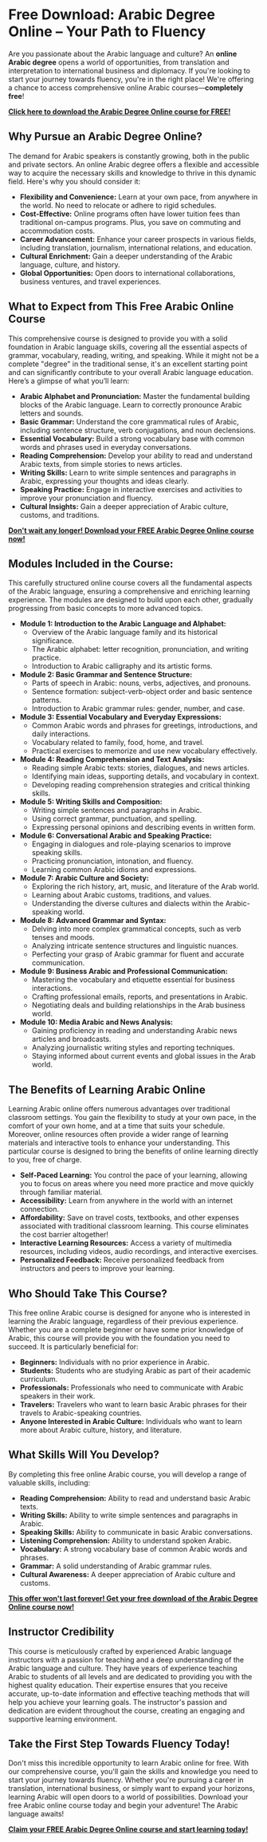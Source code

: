 # Free Download: Arabic Degree Online – Your Path to Fluency

Are you passionate about the Arabic language and culture? An **online Arabic degree** opens a world of opportunities, from translation and interpretation to international business and diplomacy. If you're looking to start your journey towards fluency, you're in the right place! We're offering a chance to access comprehensive online Arabic courses—**completely free**!

[**Click here to download the Arabic Degree Online course for FREE!**](https://udemywork.com/arabic-degree-online)

## Why Pursue an Arabic Degree Online?

The demand for Arabic speakers is constantly growing, both in the public and private sectors. An online Arabic degree offers a flexible and accessible way to acquire the necessary skills and knowledge to thrive in this dynamic field. Here's why you should consider it:

*   **Flexibility and Convenience:** Learn at your own pace, from anywhere in the world. No need to relocate or adhere to rigid schedules.
*   **Cost-Effective:** Online programs often have lower tuition fees than traditional on-campus programs. Plus, you save on commuting and accommodation costs.
*   **Career Advancement:** Enhance your career prospects in various fields, including translation, journalism, international relations, and education.
*   **Cultural Enrichment:** Gain a deeper understanding of the Arabic language, culture, and history.
*   **Global Opportunities:** Open doors to international collaborations, business ventures, and travel experiences.

## What to Expect from This Free Arabic Online Course

This comprehensive course is designed to provide you with a solid foundation in Arabic language skills, covering all the essential aspects of grammar, vocabulary, reading, writing, and speaking. While it might not be a complete "degree" in the traditional sense, it's an excellent starting point and can significantly contribute to your overall Arabic language education. Here’s a glimpse of what you’ll learn:

*   **Arabic Alphabet and Pronunciation:** Master the fundamental building blocks of the Arabic language. Learn to correctly pronounce Arabic letters and sounds.
*   **Basic Grammar:** Understand the core grammatical rules of Arabic, including sentence structure, verb conjugations, and noun declensions.
*   **Essential Vocabulary:** Build a strong vocabulary base with common words and phrases used in everyday conversations.
*   **Reading Comprehension:** Develop your ability to read and understand Arabic texts, from simple stories to news articles.
*   **Writing Skills:** Learn to write simple sentences and paragraphs in Arabic, expressing your thoughts and ideas clearly.
*   **Speaking Practice:** Engage in interactive exercises and activities to improve your pronunciation and fluency.
*   **Cultural Insights:** Gain a deeper appreciation of Arabic culture, customs, and traditions.

[**Don't wait any longer! Download your FREE Arabic Degree Online course now!**](https://udemywork.com/arabic-degree-online)

## Modules Included in the Course:

This carefully structured online course covers all the fundamental aspects of the Arabic language, ensuring a comprehensive and enriching learning experience. The modules are designed to build upon each other, gradually progressing from basic concepts to more advanced topics.

*   **Module 1: Introduction to the Arabic Language and Alphabet:**
    *   Overview of the Arabic language family and its historical significance.
    *   The Arabic alphabet: letter recognition, pronunciation, and writing practice.
    *   Introduction to Arabic calligraphy and its artistic forms.
*   **Module 2: Basic Grammar and Sentence Structure:**
    *   Parts of speech in Arabic: nouns, verbs, adjectives, and pronouns.
    *   Sentence formation: subject-verb-object order and basic sentence patterns.
    *   Introduction to Arabic grammar rules: gender, number, and case.
*   **Module 3: Essential Vocabulary and Everyday Expressions:**
    *   Common Arabic words and phrases for greetings, introductions, and daily interactions.
    *   Vocabulary related to family, food, home, and travel.
    *   Practical exercises to memorize and use new vocabulary effectively.
*   **Module 4: Reading Comprehension and Text Analysis:**
    *   Reading simple Arabic texts: stories, dialogues, and news articles.
    *   Identifying main ideas, supporting details, and vocabulary in context.
    *   Developing reading comprehension strategies and critical thinking skills.
*   **Module 5: Writing Skills and Composition:**
    *   Writing simple sentences and paragraphs in Arabic.
    *   Using correct grammar, punctuation, and spelling.
    *   Expressing personal opinions and describing events in written form.
*   **Module 6: Conversational Arabic and Speaking Practice:**
    *   Engaging in dialogues and role-playing scenarios to improve speaking skills.
    *   Practicing pronunciation, intonation, and fluency.
    *   Learning common Arabic idioms and expressions.
*   **Module 7: Arabic Culture and Society:**
    *   Exploring the rich history, art, music, and literature of the Arab world.
    *   Learning about Arabic customs, traditions, and values.
    *   Understanding the diverse cultures and dialects within the Arabic-speaking world.
*   **Module 8: Advanced Grammar and Syntax:**
    *   Delving into more complex grammatical concepts, such as verb tenses and moods.
    *   Analyzing intricate sentence structures and linguistic nuances.
    *   Perfecting your grasp of Arabic grammar for fluent and accurate communication.
*   **Module 9: Business Arabic and Professional Communication:**
    *   Mastering the vocabulary and etiquette essential for business interactions.
    *   Crafting professional emails, reports, and presentations in Arabic.
    *   Negotiating deals and building relationships in the Arab business world.
*   **Module 10: Media Arabic and News Analysis:**
    *   Gaining proficiency in reading and understanding Arabic news articles and broadcasts.
    *   Analyzing journalistic writing styles and reporting techniques.
    *   Staying informed about current events and global issues in the Arab world.

## The Benefits of Learning Arabic Online

Learning Arabic online offers numerous advantages over traditional classroom settings. You gain the flexibility to study at your own pace, in the comfort of your own home, and at a time that suits your schedule. Moreover, online resources often provide a wider range of learning materials and interactive tools to enhance your understanding. This particular course is designed to bring the benefits of online learning directly to you, free of charge.

*   **Self-Paced Learning:** You control the pace of your learning, allowing you to focus on areas where you need more practice and move quickly through familiar material.
*   **Accessibility:** Learn from anywhere in the world with an internet connection.
*   **Affordability:** Save on travel costs, textbooks, and other expenses associated with traditional classroom learning. This course eliminates the cost barrier altogether!
*   **Interactive Learning Resources:** Access a variety of multimedia resources, including videos, audio recordings, and interactive exercises.
*   **Personalized Feedback:** Receive personalized feedback from instructors and peers to improve your learning.

## Who Should Take This Course?

This free online Arabic course is designed for anyone who is interested in learning the Arabic language, regardless of their previous experience. Whether you are a complete beginner or have some prior knowledge of Arabic, this course will provide you with the foundation you need to succeed. It is particularly beneficial for:

*   **Beginners:** Individuals with no prior experience in Arabic.
*   **Students:** Students who are studying Arabic as part of their academic curriculum.
*   **Professionals:** Professionals who need to communicate with Arabic speakers in their work.
*   **Travelers:** Travelers who want to learn basic Arabic phrases for their travels to Arabic-speaking countries.
*   **Anyone Interested in Arabic Culture:** Individuals who want to learn more about Arabic culture, history, and literature.

## What Skills Will You Develop?

By completing this free online Arabic course, you will develop a range of valuable skills, including:

*   **Reading Comprehension:** Ability to read and understand basic Arabic texts.
*   **Writing Skills:** Ability to write simple sentences and paragraphs in Arabic.
*   **Speaking Skills:** Ability to communicate in basic Arabic conversations.
*   **Listening Comprehension:** Ability to understand spoken Arabic.
*   **Vocabulary:** A strong vocabulary base of common Arabic words and phrases.
*   **Grammar:** A solid understanding of Arabic grammar rules.
*   **Cultural Awareness:** A deeper appreciation of Arabic culture and customs.

[**This offer won't last forever! Get your free download of the Arabic Degree Online course now!**](https://udemywork.com/arabic-degree-online)

## Instructor Credibility

This course is meticulously crafted by experienced Arabic language instructors with a passion for teaching and a deep understanding of the Arabic language and culture. They have years of experience teaching Arabic to students of all levels and are dedicated to providing you with the highest quality education. Their expertise ensures that you receive accurate, up-to-date information and effective teaching methods that will help you achieve your learning goals. The instructor's passion and dedication are evident throughout the course, creating an engaging and supportive learning environment.

## Take the First Step Towards Fluency Today!

Don't miss this incredible opportunity to learn Arabic online for free. With our comprehensive course, you'll gain the skills and knowledge you need to start your journey towards fluency. Whether you're pursuing a career in translation, international business, or simply want to expand your horizons, learning Arabic will open doors to a world of possibilities. Download your free Arabic online course today and begin your adventure! The Arabic language awaits!

[**Claim your FREE Arabic Degree Online course and start learning today!**](https://udemywork.com/arabic-degree-online)
